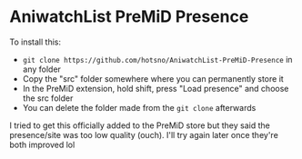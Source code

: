 # AniwatchList PreMiD Presence
To install this:
- `git clone https://github.com/hotsno/AniwatchList-PreMiD-Presence` in any folder
- Copy the "src" folder somewhere where you can permanently store it
- In the PreMiD extension, hold shift, press "Load presence" and choose the src folder
- You can delete the folder made from the `git clone` afterwards

I tried to get this officially added to the PreMiD store but they said the presence/site was too low quality (ouch). I'll try again later once they're both improved lol

